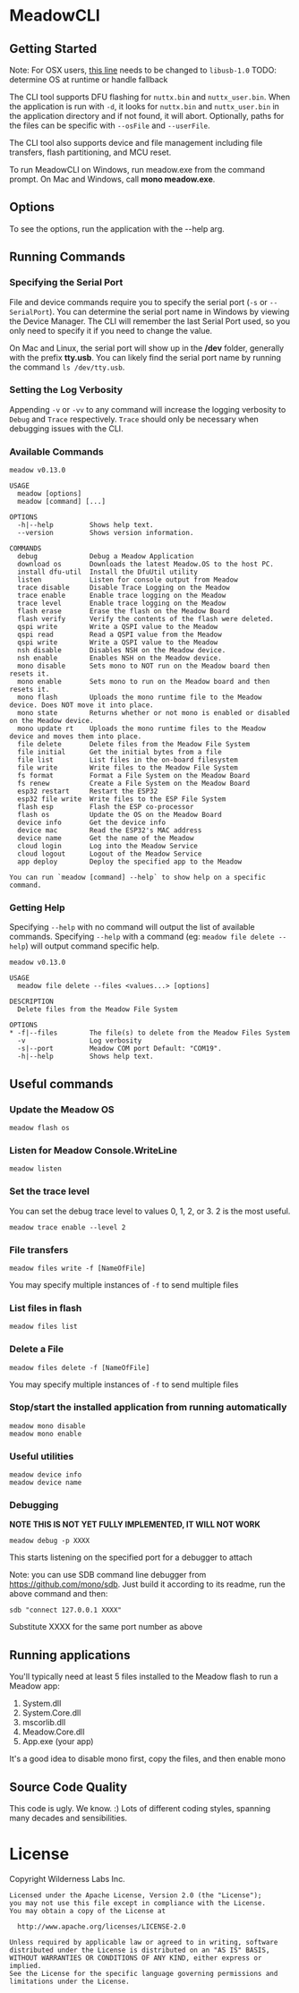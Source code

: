 # MeadowCLI

## Getting Started

Note: For OSX users, [this line](https://github.com/WildernessLabs/MeadowCLI/blob/master/MeadowCLI/DfuSharp.cs#L29) needs to be changed to `libusb-1.0` TODO: determine OS at runtime or handle fallback

The CLI tool supports DFU flashing for `nuttx.bin` and `nuttx_user.bin`. When the application is run with `-d`, it looks for `nuttx.bin` and `nuttx_user.bin` in the application directory and if not found, it will abort. Optionally, paths for the files can be specific with `--osFile` and `--userFile`.

The CLI tool also supports device and file management including file transfers, flash partitioning, and MCU reset.

To run MeadowCLI on Windows, run meadow.exe from the command prompt. On Mac and Windows, call **mono meadow.exe**.

## Options

To see the options, run the application with the --help arg.

## Running Commands

### Specifying the Serial Port
File and device commands require you to specify the serial port (`-s` or `--SerialPort`). You can determine the serial port name in Windows by viewing the Device Manager. The CLI will remember the last Serial Port used, so you only need to specify it if you need to change the value.

On Mac and Linux, the serial port will show up in the **/dev** folder, generally with the prefix **tty.usb**. You can likely find the serial port name by running the command `ls /dev/tty.usb`.

### Setting the Log Verbosity
Appending `-v` or `-vv` to any command will increase the logging verbosity to `Debug` and `Trace` respectively. `Trace` should only be necessary when debugging issues with the CLI.

### Available Commands
```
meadow v0.13.0

USAGE
  meadow [options]
  meadow [command] [...]

OPTIONS
  -h|--help         Shows help text.
  --version         Shows version information.

COMMANDS
  debug             Debug a Meadow Application
  download os       Downloads the latest Meadow.OS to the host PC.
  install dfu-util  Install the DfuUtil utility
  listen            Listen for console output from Meadow
  trace disable     Disable Trace Logging on the Meadow
  trace enable      Enable trace logging on the Meadow
  trace level       Enable trace logging on the Meadow
  flash erase       Erase the flash on the Meadow Board
  flash verify      Verify the contents of the flash were deleted.
  qspi write        Write a QSPI value to the Meadow
  qspi read         Read a QSPI value from the Meadow
  qspi write        Write a QSPI value to the Meadow
  nsh disable       Disables NSH on the Meadow device.
  nsh enable        Enables NSH on the Meadow device.
  mono disable      Sets mono to NOT run on the Meadow board then resets it.
  mono enable       Sets mono to run on the Meadow board and then resets it.
  mono flash        Uploads the mono runtime file to the Meadow device. Does NOT move it into place.
  mono state        Returns whether or not mono is enabled or disabled on the Meadow device.
  mono update rt    Uploads the mono runtime files to the Meadow device and moves them into place.
  file delete       Delete files from the Meadow File System
  file initial      Get the initial bytes from a file
  file list         List files in the on-board filesystem
  file write        Write files to the Meadow File System
  fs format         Format a File System on the Meadow Board
  fs renew          Create a File System on the Meadow Board
  esp32 restart     Restart the ESP32
  esp32 file write  Write files to the ESP File System
  flash esp         Flash the ESP co-processor
  flash os          Update the OS on the Meadow Board
  device info       Get the device info
  device mac        Read the ESP32's MAC address
  device name       Get the name of the Meadow
  cloud login       Log into the Meadow Service
  cloud logout      Logout of the Meadow Service
  app deploy        Deploy the specified app to the Meadow

You can run `meadow [command] --help` to show help on a specific command.
```

### Getting Help
Specifying `--help` with no command will output the list of available commands. Specifying `--help` with a command (eg: `meadow file delete --help`) will output command specific help.
```
meadow v0.13.0

USAGE
  meadow file delete --files <values...> [options]

DESCRIPTION
  Delete files from the Meadow File System

OPTIONS
* -f|--files        The file(s) to delete from the Meadow Files System
  -v                Log verbosity
  -s|--port         Meadow COM port Default: "COM19".
  -h|--help         Shows help text.
```

## Useful commands

### Update the Meadow OS
```
meadow flash os
```

### Listen for Meadow Console.WriteLine
```
meadow listen
```

### Set the trace level

You can set the debug trace level to values 0, 1, 2, or 3. 2 is the most useful.
```
meadow trace enable --level 2
```

### File transfers
```
meadow files write -f [NameOfFile]
```
You may specify multiple instances of `-f` to send multiple files

### List files in flash
```
meadow files list
```

### Delete a File

```
meadow files delete -f [NameOfFile]
```
You may specify multiple instances of `-f` to send multiple files

### Stop/start the installed application from running automatically
```
meadow mono disable
meadow mono enable
```
### Useful utilities
```
meadow device info
meadow device name
```

### Debugging
**NOTE THIS IS NOT YET FULLY IMPLEMENTED, IT WILL NOT WORK**
```
meadow debug -p XXXX
```
This starts listening on the specified port for a debugger to attach

Note: you can use SDB command line debugger from https://github.com/mono/sdb. Just build it according to its readme, run the above command and then:

```
sdb "connect 127.0.0.1 XXXX"
``` 
Substitute XXXX for the same port number as above

## Running applications

You'll typically need at least 5 files installed to the Meadow flash to run a Meadow app:

1. System.dll
2. System.Core.dll
3. mscorlib.dll
4. Meadow.Core.dll
5. App.exe (your app)

It's a good idea to disable mono first, copy the files, and then enable mono


## Source Code Quality

This code is ugly. We know. :) Lots of different coding styles, spanning many decades and sensibilities.

# License

Copyright Wilderness Labs Inc.
    
    Licensed under the Apache License, Version 2.0 (the "License");
    you may not use this file except in compliance with the License.
    You may obtain a copy of the License at
    
      http://www.apache.org/licenses/LICENSE-2.0
    
    Unless required by applicable law or agreed to in writing, software
    distributed under the License is distributed on an "AS IS" BASIS,
    WITHOUT WARRANTIES OR CONDITIONS OF ANY KIND, either express or implied.
    See the License for the specific language governing permissions and
    limitations under the License.
